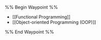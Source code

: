%% Begin Waypoint %%
- [[Functional Programming]]
- [[Object-oriented Programming (OOP)]]

%% End Waypoint %%
